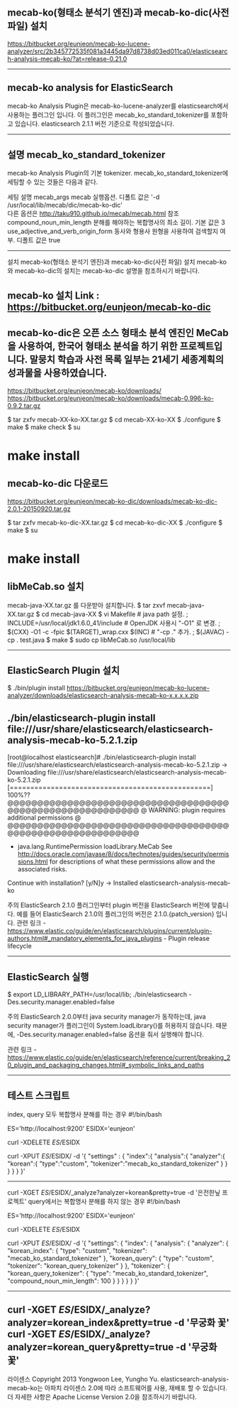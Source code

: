mecab-ko(형태소 분석기 엔진)과 mecab-ko-dic(사전 파일) 설치
---------------------------------------------------------
https://bitbucket.org/eunjeon/mecab-ko-lucene-analyzer/src/2b345772535f081a3445da97d8738d03ed011ca0/elasticsearch-analysis-mecab-ko/?at=release-0.21.0

-------------------------------------------------
mecab-ko analysis for ElasticSearch
-------------------------------------------------
mecab-ko Analysis Plugin은 mecab-ko-lucene-analyzer를 elasticsearch에서 사용하는 플러그인 입니다.
이 플러그인은 mecab_ko_standard_tokenizer를 포함하고 있습니다.
elasticsearch 2.1.1 버전 기준으로 작성되었습니다.



-------------------------------------------------
설명
mecab_ko_standard_tokenizer
-------------------------------------------------

mecab-ko Analysis Plugin의 기본 tokenizer.
mecab_ko_standard_tokenizer에 세팅할 수 있는 것들은 다음과 같다.

세팅	설명
mecab_args	mecab 실행옵션. 디폴트 값은 '-d /usr/local/lib/mecab/dic/mecab-ko-dic'<br />다른 옵션은 http://taku910.github.io/mecab/mecab.html 참조
compound_noun_min_length	분해를 해야하는 복합명사의 최소 길이. 기본 값은 3
use_adjective_and_verb_origin_form	동사와 형용사 원형을 사용하여 검색할지 여부. 디폴트 값은 true



-------------------------------------------------
설치
mecab-ko(형태소 분석기 엔진)과 mecab-ko-dic(사전 파일) 설치
mecab-ko와 mecab-ko-dic의 설치는 mecab-ko-dic 설명을 참조하시기 바랍니다.

mecab-ko 설치
Link : https://bitbucket.org/eunjeon/mecab-ko-dic
-------------------------------------------------
mecab-ko-dic은 오픈 소스 형태소 분석 엔진인 MeCab을 사용하여, 한국어 형태소 분석을 하기 위한 프로젝트입니다. 말뭉치 학습과 사전 목록 일부는 21세기 세종계획의 성과물을 사용하였습니다.
--------------------------------------------------

https://bitbucket.org/eunjeon/mecab-ko/downloads/
https://bitbucket.org/eunjeon/mecab-ko/downloads/mecab-0.996-ko-0.9.2.tar.gz

$ tar zxfv mecab-XX-ko-XX.tar.gz
$ cd mecab-XX-ko-XX
$ ./configure 
$ make
$ make check
$ su
# make install


mecab-ko-dic 다운로드
---------------------------------
https://bitbucket.org/eunjeon/mecab-ko-dic/downloads/mecab-ko-dic-2.0.1-20150920.tar.gz

$ tar zxfv mecab-ko-dic-XX.tar.gz
$ cd mecab-ko-dic-XX
$ ./configure 
$ make
$ su
# make install



libMeCab.so 설치
---------------------------------

mecab-java-XX.tar.gz 를 다운받아 설치합니다.
$ tar zxvf mecab-java-XX.tar.gz
$ cd mecab-java-XX
$ vi Makefile
    # java path 설정.               ; INCLUDE=/usr/local/jdk1.6.0_41/include 
    # OpenJDK 사용시 "-O1" 로 변경. ; $(CXX) -O1 -c -fpic $(TARGET)_wrap.cxx  $(INC)
    # "-cp ." 추가.                 ; $(JAVAC) -cp . test.java
$ make 
$ sudo cp libMeCab.so /usr/local/lib




-------------------------------------------------
ElasticSearch Plugin 설치
-------------------------------------------------
$ ./bin/plugin install https://bitbucket.org/eunjeon/mecab-ko-lucene-analyzer/downloads/elasticsearch-analysis-mecab-ko-x.x.x.x.zip
## ./bin/elasticsearch-plugin install file:///usr/share/elasticsearch/elasticsearch-analysis-mecab-ko-5.2.1.zip
[root@localhost elasticsearch]# ./bin/elasticsearch-plugin install file:///usr/share/elasticsearch/elasticsearch-analysis-mecab-ko-5.2.1.zip
-> Downloading file:///usr/share/elasticsearch/elasticsearch-analysis-mecab-ko-5.2.1.zip
[=================================================] 100%??
@@@@@@@@@@@@@@@@@@@@@@@@@@@@@@@@@@@@@@@@@@@@@@@@@@@@@@@@@@@
@     WARNING: plugin requires additional permissions     @
@@@@@@@@@@@@@@@@@@@@@@@@@@@@@@@@@@@@@@@@@@@@@@@@@@@@@@@@@@@
* java.lang.RuntimePermission loadLibrary.MeCab
See http://docs.oracle.com/javase/8/docs/technotes/guides/security/permissions.html
for descriptions of what these permissions allow and the associated risks.

Continue with installation? [y/N]y
-> Installed elasticsearch-analysis-mecab-ko





주의
ElasticSearch 2.1.0 플러그인부터 plugin 버전을 ElasticSearch 버전에 맞춥니다. 예를 들어 ElasticSearch 2.1.0의 플러그인의 버전은 2.1.0.{patch_version} 입니다.
관련 링크 - https://www.elastic.co/guide/en/elasticsearch/plugins/current/plugin-authors.html#_mandatory_elements_for_java_plugins - Plugin release lifecycle


-------------------------------------------------
ElasticSearch 실행
-------------------------------------------------
$ export LD_LIBRARY_PATH=/usr/local/lib; ./bin/elasticsearch -Des.security.manager.enabled=false


주의
ElasticSearch 2.0.0부터 java security manager가 동작하는데, java security manager가 플러그인이 System.loadLibrary()를 허용하지 않습니다. 때문에, -Des.security.manager.enabled=false 옵션을 줘서 실행해야 합니다.


관련 링크 - https://www.elastic.co/guide/en/elasticsearch/reference/current/breaking_20_plugin_and_packaging_changes.html#_symbolic_links_and_paths


-------------------------------------------------
테스트 스크립트
-------------------------------------------------
index, query 모두 복합명사 분해를 하는 경우
#!/bin/bash

ES='http://localhost:9200'
ESIDX='eunjeon'

curl -XDELETE $ES/$ESIDX

curl -XPUT $ES/$ESIDX/ -d '{
  "settings" : {
    "index":{
      "analysis":{
        "analyzer":{
          "korean":{
            "type":"custom",
            "tokenizer":"mecab_ko_standard_tokenizer"
          }
        }
      }
    }
  }
}'

-------------------------------------------------
curl -XGET $ES/$ESIDX/_analyze?analyzer=korean\&pretty=true -d '은전한닢 프로젝트'
query에서는 복합명사 분해를 하지 않는 경우
#!/bin/bash

ES='http://localhost:9200'
ESIDX='eunjeon'

curl -XDELETE $ES/$ESIDX

curl -XPUT $ES/$ESIDX/ -d '{
  "settings": {
    "index": {
      "analysis": {
        "analyzer": {
          "korean_index": {
            "type": "custom",
            "tokenizer": "mecab_ko_standard_tokenizer"
          },
          "korean_query": {
            "type": "custom",
            "tokenizer": "korean_query_tokenizer"
          }
        },
        "tokenizer": {
          "korean_query_tokenizer": {
            "type": "mecab_ko_standard_tokenizer",
            "compound_noun_min_length": 100
          }
        }
      }
    }
  }
}'

-------------------------------------------------
curl -XGET $ES/$ESIDX/_analyze?analyzer=korean_index\&pretty=true -d '무궁화 꽃'
curl -XGET $ES/$ESIDX/_analyze?analyzer=korean_query\&pretty=true -d '무궁화 꽃'
-------------------------------------------------

라이센스
Copyright 2013 Yongwoon Lee, Yungho Yu. elasticsearch-analysis-mecab-ko는 아파치 라이센스 2.0에 따라 소프트웨어를 사용, 재배포 할 수 있습니다. 더 자세한 사항은 Apache License Version 2.0을 참조하시기 바랍니다.

